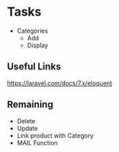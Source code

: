 # Tasks 

- Categories
  - Add 
  - Display 

## Useful Links 
https://laravel.com/docs/7.x/eloquent

## Remaining

- Delete 
- Update 
- Link product with Category 
- MAIL Function 
 
